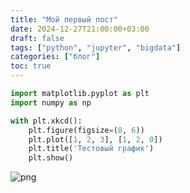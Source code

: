 ```yaml
---
title: "Мой первый пост"
date: 2024-12-27T21:00:00+03:00
draft: false
tags: ["python", "jupyter", "bigdata"]
categories: ["блог"]
toc: true
---
```

```python
import matplotlib.pyplot as plt
import numpy as np

with plt.xkcd():
    plt.figure(figsize=(8, 6))
    plt.plot([1, 2, 3], [1, 2, 0])
    plt.title('Тестовый график')
    plt.show()
```

![png](/images/hellotest.png)
    

